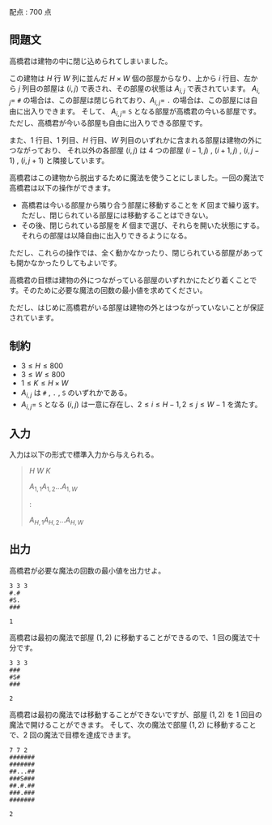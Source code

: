 配点 : $700$ 点

## 問題文

高橋君は建物の中に閉じ込められてしまいました。

この建物は $H$ 行 $W$ 列に並んだ $H \times W$ 個の部屋からなり、上から $i$ 行目、左から $j$ 列目の部屋は $(i,j)$ で表され、その部屋の状態は $A_{i,j}$ で表されています。
$A_{i,j}=$ `#` の場合は、この部屋は閉じられており、$A_{i,j}=$ `.` の場合は、この部屋には自由に出入りできます。
そして、 $A_{i,j}=$ `S` となる部屋が高橋君の今いる部屋です。ただし、高橋君が今いる部屋も自由に出入りできる部屋です。

また、$1$ 行目、$1$ 列目、$H$ 行目、$W$ 列目のいずれかに含まれる部屋は建物の外につながっており、
それ以外の各部屋 $(i,j)$ は $4$ つの部屋 $(i-1,j)$ $,$ $(i+1,j)$ $,$ $(i,j-1)$ $,$ $(i,j+1)$ と隣接しています。

高橋君はこの建物から脱出するために魔法を使うことにしました。一回の魔法で高橋君は以下の操作ができます。

- 高橋君は今いる部屋から隣り合う部屋に移動することを $K$ 回まで繰り返す。ただし、閉じられている部屋には移動することはできない。
- その後、閉じられている部屋を $K$ 個まで選び、それらを開いた状態にする。それらの部屋は以降自由に出入りできるようになる。

ただし、これらの操作では、全く動かなかったり、閉じられている部屋があっても開かなかったりしてもよいです。

高橋君の目標は建物の外につながっている部屋のいずれかにたどり着くことです。そのために必要な魔法の回数の最小値を求めてください。

ただし、はじめに高橋君がいる部屋は建物の外とはつながっていないことが保証されています。

## 制約

- $3 \leq H \leq 800$
- $3 \leq W \leq 800$
- $1 \leq K \leq H \times W$
- $A_{i,j}$ は `#` , `.` , `S` のいずれかである。
- $A_{i,j}=$ `S` となる $(i,j)$ は一意に存在し、$2 \leq i \leq H-1 , 2 \leq j \leq W-1$ を満たす。

## 入力

入力は以下の形式で標準入力から与えられる。

> $H$ $W$ $K$
> 
> $A_{1,1}A_{1,2}$...$A_{1,W}$
> 
> :
> 
> $A_{H,1}A_{H,2}$...$A_{H,W}$

## 出力

高橋君が必要な魔法の回数の最小値を出力せよ。

```input1
3 3 3
#.#
#S.
###
```

```output1
1
```

高橋君は最初の魔法で部屋 $(1,2)$ に移動することができるので、$1$ 回の魔法で十分です。

```input2
3 3 3
###
#S#
###
```

```output2
2
```

高橋君は最初の魔法では移動することができないですが、部屋 $(1,2)$ を $1$ 回目の魔法で開けることができます。
そして、次の魔法で部屋 $(1,2)$ に移動することで、$2$ 回の魔法で目標を達成できます。

```input3
7 7 2
#######
#######
##...##
###S###
##.#.##
###.###
#######
```

```output3
2
```